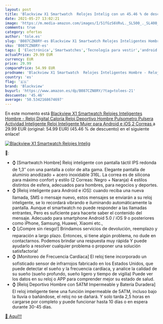 ```yaml
---
layout: post
title: 'Blackview X1 Smartwatch  Relojes Intelig con un 45.46 % de descuento'
date: 2021-05-27 13:02:21
image: 'https://m.media-amazon.com/images/I/51fGzS6VRvL._SL500_._SL400_.jpg'
comments: true
category: ofertas
author: 'tole.es'
slug: 'B087CZN8RY-es Blackview X1 Smartwatch Relojes Inteligentes Hombre -...'
sku: 'B087CZN8RY-es'
tags: [ 'Electrónica','Smartwatches','Tecnología para vestir','android','blackview', ]
actualPrice: 29.99 EUR
currency: EUR
price: 29.99
comparePrice: 54.99 EUR
prodname: 'Blackview X1 Smartwatch  Relojes Inteligentes Hombre - Reloj Digital Caloría  Reloj Deportivo Hombre Pulsometro  Pulsera Actividad Inteligente  Reloj Inteligente Mujer para Android e iOS  2 Correas '
country: 'es'
flag: '🇪🇸'
brand: 'Blackview'
buyurl: 'https://www.amazon.es/dp/B087CZN8RY/?tag=tolees-21'
descuento: '45.46'
average: '50.5342168674697'
---
```


En este momento está [Blackview X1 Smartwatch  Relojes Inteligentes Hombre - Reloj Digital Caloría  Reloj Deportivo Hombre Pulsometro  Pulsera Actividad Inteligente  Reloj Inteligente Mujer para Android e iOS  2 Correas ](https://www.amazon.es/dp/B087CZN8RY/?tag=tolees-21) a 29.99 EUR (original: 54.99 EUR) (45.46 %  de descuento) en el siguiente enlace!

[![Blackview X1 Smartwatch  Relojes Intelig](https://m.media-amazon.com/images/I/51fGzS6VRvL._SL500_._SL400_.jpg)](https://www.amazon.es/dp/B087CZN8RY/?tag=tolees-21)

🔎:

- ⌚ [Smartwatch Hombre] Reloj inteligente con pantalla táctil IPS redonda de 1,3″ con una pantalla a color de alta gama. Elegante pantalla de aluminio anodizado + acero inoxidable 316L. La correa es de silicona para máximo confort y estilo (2 Correas: Negro + Naranja) 4 estilos distintos de esfera, adecuados para hombres, para negocios y deportes.
- ⌚ [Reloj inteligente para Android e iOS]: cuando reciba una nueva llamada, SMS o mensaje nuevo, estos mensajes se enviarán a su reloj inteligente, se lo recordará vibrando e iluminando automáticamente la pantalla. Aunque el smartwatch no puede responder a las llamadas entrantes, Pero es suficiente para hacerte saber el contenido del mensaje. Adecuado para smartphone Android 5.0 / iOS 9 o posteriores como iPhone, Samsung, Huawei, Xiaomi etc.,
- ⌚ [¡Compre sin riesgo!] Brindamos servicios de devolución, reemplazo y reparación a largo plazo. Entonces, si tiene algún problema, no dude en contactarnos. Podemos brindar una respuesta muy rápida Y puede ayudarlo a resolver cualquier problema o proponer una solución satisfactoria!
- ⌚ [Monitoreo de Frecuencia Cardíaca] El reloj tiene incorporado un sofisticado sensor de infrarrojos fabricado en los Estados Unidos, que puede detectar el sueño y la frecuencia cardíaca, y analice la calidad de su sueño (sueño profundo, sueño ligero y tiempo de vigilia) Puede ver los datos en su reloj o APP para comprender mejor su estado de salud.
- ⌚ [Reloj Deportivo Hombre con 5ATM Impermeable y Batería Duradera] El reloj inteligente tiene una función impermeable de 5ATM, incluso bajo la lluvia o bañándose, el reloj no se dañará. Y solo tarda 2,5 horas en cargarse por completo y puede funcionar hasta 10 días o en espera durante 30-45 días.

[🛒 Aquí!!!](https://www.amazon.es/dp/B087CZN8RY/?tag=tolees-21)

